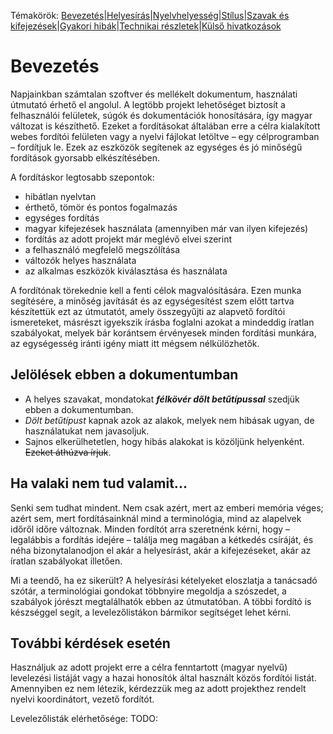 Témakörök: [Bevezetés][1]|[Helyesírás][2]|[Nyelvhelyesség][3]|[Stílus][4]|[Szavak és kifejezések][5]|[Gyakori hibák][6]|[Technikai részletek][7]|[Külső hivatkozások][8]

# Bevezetés

Napjainkban számtalan szoftver és mellékelt dokumentum, használati útmutató érhető el angolul. A legtöbb projekt lehetőséget biztosít a felhasználói felületek, súgók és dokumentációk honosítására, így magyar változat is készíthető. Ezeket a fordításokat általában erre a célra kialakított webes fordítói felületen vagy a nyelvi fájlokat letöltve – egy célprogramban – fordítjuk le. Ezek az eszközök segítenek az egységes és jó minőségű fordítások gyorsabb elkészítésében.

A fordításkor legtosabb szepontok:
* hibátlan nyelvtan
* érthető, tömör és pontos fogalmazás
* egységes fordítás
* magyar kifejezések használata (amennyiben már van ilyen kifejezés)
* fordítás az adott projekt már meglévő elvei szerint
* a felhasználó megfelelő megszólítása
* változók helyes használata
* az alkalmas eszközök kiválasztása és használata

A fordítónak törekednie kell a fenti célok magvalósítására. Ezen munka segítésére, a minőség javítását és az egységesítést szem előtt tartva készítettük ezt az útmutatót, amely összegyűjti az alapvető fordítói ismereteket, másrészt igyekszik írásba foglalni azokat a mindeddig íratlan szabályokat, melyek bár korántsem érvényesek minden fordítási munkára, az egységesség iránti igény miatt itt mégsem nélkülözhetők.

## Jelölések ebben a dokumentumban

* A helyes szavakat, mondatokat ***félkövér dőlt betűtípussal*** szedjük ebben a dokumentumban.
* *Dölt betűtípust* kapnak azok az alakok, melyek nem hibásak ugyan, de használatukat nem javasoljuk.
* Sajnos elkerülhetetlen, hogy hibás alakokat is közöljünk helyenként. ~~Ezeket áthúzva írjuk~~.

## Ha valaki nem tud valamit...

Senki sem tudhat mindent. Nem csak azért, mert az emberi memória véges; azért sem, mert fordításainknál mind a terminológia, mind az alapelvek időről időre változnak. Minden fordítót arra szeretnénk kérni, hogy – legalábbis a fordítás idejére – találja meg magában a kétkedés csíráját, és néha bizonytalanodjon el akár a helyesírást, akár a kifejezéseket, akár az íratlan szabályokat illetően.

Mi a teendő, ha ez sikerült? A helyesírási kételyeket eloszlatja a tanácsadó szótár, a terminológiai gondokat többnyire megoldja a szószedet, a szabályok jórészt megtalálhatók ebben az útmutatóban. A többi fordító is készséggel segít, a levelezőlistákon bármikor segítséget lehet kérni.

## További kérdések esetén

Használjuk az adott projekt erre a célra fenntartott (magyar nyelvű) levelezési listáját vagy a hazai honosítók által használt közös fordítói listát. Amennyiben ez nem létezik, kérdezzük meg az adott projekthez rendelt nyelvi koordinátort, vezető fordítót.

Levelezőlisták elérhetősége:
TODO:

[1]: 01_Bevezetes.md
[2]: 02_Helyesiras.md
[3]: 03_Nyelvhelyesseg.md
[4]: 04_Stilus.md
[5]: 05_Szavak_es_kifejezesek.md
[6]: 06_Gyakori_hibak.md
[7]: 07_Technikai_reszletek.md
[8]: 08_Kulso_hivatkozasok.md

